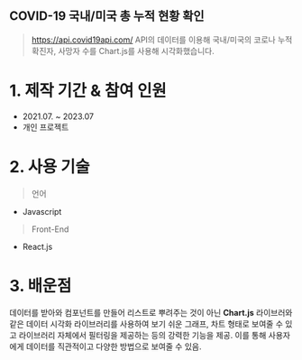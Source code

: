 ## COVID-19 국내/미국 총 누적 현황 확인

> https://api.covid19api.com/ API의 데이터를 이용해 국내/미국의 코로나 누적 확진자, 사망자 수를 Chart.js를 사용해 시각화했습니다.


# 1. 제작 기간 & 참여 인원
- 2021.07. ~ 2023.07 </br>
- 개인 프로젝트

# 2. 사용 기술
> 언어 </br>
- Javascript

> Front-End </br>
- React.js

# 3. 배운점

데이터를 받아와 컴포넌트를 만들어 리스트로 뿌려주는 것이 아닌 **Chart.js** 라이브러와 같은 데이터 시각화 라이브러리를 사용하여 보기 쉬운 그래프, 차트 형태로 보여줄 수 있고
라이브러리 자체에서 필터링을 제공하는 등의 강력한 기능을 제공. 이를 통해 사용자에게 데이터를 직관적이고 다양한 방법으로 보여줄 수 있음.
